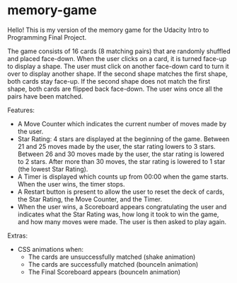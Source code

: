 # memory-game

Hello! This is my version of the memory game for the Udacity Intro to Programming Final Project. 

The game consists of 16 cards (8 matching pairs) that are randomly shuffled and placed face-down. When the user clicks on a card, it is turned face-up to display a shape. The user must click on another face-down card to turn it over to display another shape. If the second shape matches the first shape, both cards stay face-up. If the second shape does not match the first shape, both cards are flipped back face-down. The user wins once all the pairs have been matched.

Features:
- A Move Counter which indicates the current number of moves made by the user.
- Star Rating: 4 stars are displayed at the beginning of the game. Between 21 and 25 moves made by the user, the star rating lowers to 3 stars. Between 26 and 30 moves made by the user, the star rating is lowered to 2 stars. After more than 30 moves, the star rating is lowered to 1 star (the lowest Star Rating).
- A Timer is displayed which counts up from 00:00 when the game starts. When the user wins, the timer stops.
- A Restart button is present to allow the user to reset the deck of cards, the Star Rating, the Move Counter, and the Timer.
- When the user wins, a Scoreboard appears congratulating the user and indicates what the Star Rating was, how long it took to win the game, and how many moves were made. The user is then asked to play again.

Extras:
- CSS animations when:
  - The cards are unsuccessfully matched (shake animation)
  - The cards are successfully matched (bounceIn animation)
  - The Final Scoreboard appears (bounceIn animation)
